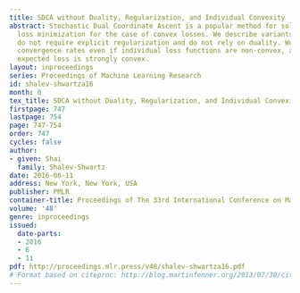```yaml
---
title: SDCA without Duality, Regularization, and Individual Convexity
abstract: Stochastic Dual Coordinate Ascent is a popular method for solving regularized
  loss minimization for the case of convex losses. We describe variants of SDCA that
  do not require explicit regularization and do not rely on duality. We prove linear
  convergence rates even if individual loss functions are non-convex, as long as the
  expected loss is strongly convex.
layout: inproceedings
series: Proceedings of Machine Learning Research
id: shalev-shwartza16
month: 0
tex_title: SDCA without Duality, Regularization, and Individual Convexity
firstpage: 747
lastpage: 754
page: 747-754
order: 747
cycles: false
author:
- given: Shai
  family: Shalev-Shwartz
date: 2016-06-11
address: New York, New York, USA
publisher: PMLR
container-title: Proceedings of The 33rd International Conference on Machine Learning
volume: '48'
genre: inproceedings
issued:
  date-parts:
  - 2016
  - 6
  - 11
pdf: http://proceedings.mlr.press/v48/shalev-shwartza16.pdf
# Format based on citeproc: http://blog.martinfenner.org/2013/07/30/citeproc-yaml-for-bibliographies/
---
```

